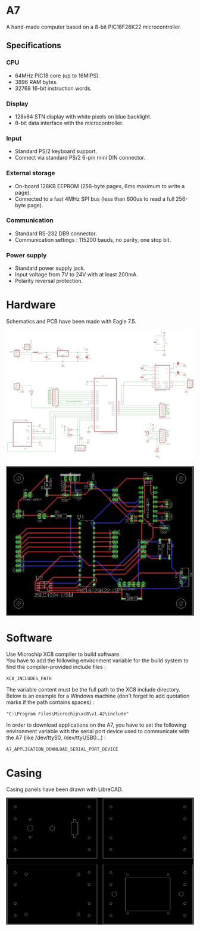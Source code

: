 # A7
A hand-made computer based on a 8-bit PIC18F26K22 microcontroller.

## Specifications

### CPU
* 64MHz PIC18 core (up to 16MIPS).
* 3896 RAM bytes.
* 32768 16-bit instruction words.

### Display
* 128x64 STN display with white pixels on blue backlight.
* 8-bit data interface with the microcontroller.

### Input
* Standard PS/2 keyboard support.
* Connect via standard PS/2 6-pin mini DIN connector.

### External storage
* On-board 128KB EEPROM (256-byte pages, 6ms maximum to write a page).
* Connected to a fast 4MHz SPI bus (less than 600us to read a full 256-byte page).

### Communication
* Standard RS-232 DB9 connector.
* Communication settings : 115200 bauds, no parity, one stop bit.

### Power supply
* Standard power supply jack.
* Input voltage from 7V to 24V with at least 200mA.
* Polarity reversal protection.

# Hardware
Schematics and PCB have been made with Eagle 7.5.  

![Mother board schematics](https://github.com/RICCIARDI-Adrien/A7/blob/master/Hardware/Mother_Board_Schematics.png)

![Mother board PCB](https://github.com/RICCIARDI-Adrien/A7/blob/master/Hardware/Mother_Board_PCB.png)

# Software
Use Microchip XC8 compiler to build software.  
You have to add the following environment variable for the build system to find the compiler-provided include files :
```
XC8_INCLUDES_PATH
```
The variable content must be the full path to the XC8 include directory. Below is an example for a Windows machine (don't forget to add quotation marks if the path contains spaces) :
```
"C:\Program Files\Microchip\xc8\v1.42\include"
```
  
In order to download applications on the A7, you have to set the following environment variable with the serial port device used to communicate with the A7 (like /dev/ttyS0, /dev/ttyUSB0...) :
```
A7_APPLICATION_DOWNLOAD_SERIAL_PORT_DEVICE
```

# Casing
Casing panels have been drawn with LibreCAD.

![Casing panels](https://github.com/RICCIARDI-Adrien/A7/blob/master/Resources/Casing/All_Panels.png)

